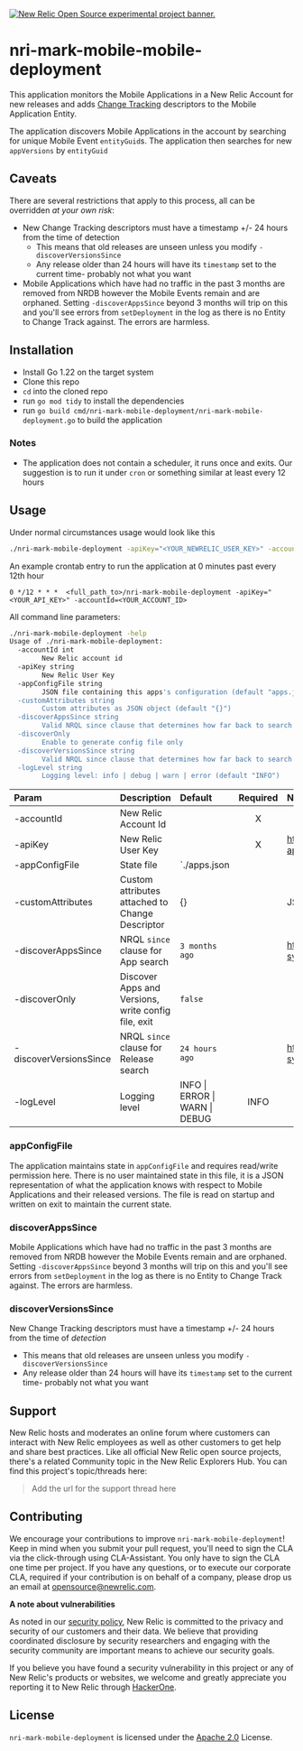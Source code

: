 <a href="https://opensource.newrelic.com/oss-category/#new-relic-experimental"><picture><source media="(prefers-color-scheme: dark)" srcset="https://github.com/newrelic/opensource-website/raw/main/src/images/categories/dark/Experimental.png"><source media="(prefers-color-scheme: light)" srcset="https://github.com/newrelic/opensource-website/raw/main/src/images/categories/Experimental.png"><img alt="New Relic Open Source experimental project banner." src="https://github.com/newrelic/opensource-website/raw/main/src/images/categories/Experimental.png"></picture></a>
# nri-mark-mobile-mobile-deployment
This application monitors the Mobile Applications in a New Relic Account for new releases and adds [Change Tracking](https://docs.newrelic.com/docs/change-tracking/change-tracking-introduction/) descriptors to the Mobile Application Entity.

The application discovers Mobile Applications in the account by searching for unique Mobile Event `entityGuid`s. The application then searches for new `appVersions` by `entityGuid`

## Caveats
There are several restrictions that apply to this process, all can be overridden _at your own risk_:
- New Change Tracking descriptors must have a timestamp +/- 24 hours from the time of detection
  - This means that old releases are unseen unless you modify `-discoverVersionsSince`
  - Any release older than 24 hours will have its `timestamp` set to the current time- probably not what you want
- Mobile Applications which have had no traffic in the past 3 months are removed from NRDB however the Mobile Events remain and are orphaned. Setting `-discoverAppsSince` beyond 3 months will trip on this and you'll see errors from 
  `setDeployment` in the log as there is no Entity to Change Track against. The errors are harmless.

## Installation
- Install Go 1.22 on the target system
- Clone this repo
- `cd` into the cloned repo 
- run `go mod tidy` to install the dependencies
- run `go build cmd/nri-mark-mobile-deployment/nri-mark-mobile-deployment.go` to build the application

### Notes
- The application does not contain a scheduler, it runs once and exits. Our suggestion is to run it under `cron` or something similar at least every 12 hours

## Usage
Under normal circumstances usage would look like this
```bash
./nri-mark-mobile-deployment -apiKey="<YOUR_NEWRELIC_USER_KEY>" -accountId=<YOUR_NEWRELIC_ACCOUNT_ID>
```

An example crontab entry to run the application at 0 minutes past every 12th hour
```cronexp
0 */12 * * *  <full_path_to>/nri-mark-mobile-deployment -apiKey="<YOUR_API_KEY>" -accountId=<YOUR_ACCOUNT_ID>
```

All command line parameters:
```bash
./nri-mark-mobile-deployment -help
Usage of ./nri-mark-mobile-deployment:
  -accountId int
    	New Relic account id
  -apiKey string
    	New Relic User Key
  -appConfigFile string
    	JSON file containing this apps's configuration (default "apps.json")
  -customAttributes string
    	Custom attributes as JSON object (default "{}")
  -discoverAppsSince string
    	Valid NRQL since clause that determines how far back to search for application entityGuids (default "3 months ago")
  -discoverOnly
    	Enable to generate config file only
  -discoverVersionsSince string
    	Valid NRQL since clause that determines how far back to search for new releases (default "24 hours ago")
  -logLevel string
    	Logging level: info | debug | warn | error (default "INFO")
```

| Param                  | Description                                         | Default                        | Required | Notes                                                                            |
|:-----------------------|:----------------------------------------------------|:-------------------------------|:--------:|:---------------------------------------------------------------------------------|
| -accountId             | New Relic Account Id                                |                                |    X     |                                                                                  |
| -apiKey                | New Relic User Key                                  |                                |    X     | https://docs.newrelic.com/docs/apis/intro-apis/new-relic-api-keys/#overview-keys |
| -appConfigFile         | State file                                          | `./apps.json                   |          |                                                                                  |
| -customAttributes      | Custom attributes attached to Change Descriptor     | {}                             |          | JSON Object (key/value) string                                                   |
| -discoverAppsSince     | NRQL `since` clause for App search                  | `3 months ago`                 |          | https://docs.newrelic.com/docs/nrql/nrql-syntax-clauses-functions/#sel-since     |
| -discoverOnly          | Discover Apps and Versions, write config file, exit | `false`                        |          |                                                                                  |
| -discoverVersionsSince | NRQL `since` clause for Release search              | `24 hours ago`                 |          | https://docs.newrelic.com/docs/nrql/nrql-syntax-clauses-functions/#sel-since     |
| -logLevel              | Logging level                                       | INFO \| ERROR \| WARN \| DEBUG |   INFO   |                                                                                  | |

### appConfigFile
The application maintains state in `appConfigFile` and requires read/write permission here. There is no user maintained state in this file, it is a JSON representation of what the application knows with respect to Mobile Applications 
and their released versions. The file is read on startup and written on exit to maintain the current state.

### discoverAppsSince
Mobile Applications which have had no traffic in the past 3 months are removed from NRDB however the Mobile Events remain and are orphaned. Setting `-discoverAppsSince` beyond 3 months will trip on this and you'll see errors from
  `setDeployment` in the log as there is no Entity to Change Track against. The errors are harmless.

### discoverVersionsSince
New Change Tracking descriptors must have a timestamp +/- 24 hours from the time of _detection_
  - This means that old releases are unseen unless you modify `-discoverVersionsSince`
  - Any release older than 24 hours will have its `timestamp` set to the current time- probably not what you want

## Support

New Relic hosts and moderates an online forum where customers can interact with New Relic employees as well as other customers to get help and share best practices. Like all official New Relic open source projects, there's a related Community topic in the New Relic Explorers Hub. You can find this project's topic/threads here:

>Add the url for the support thread here

## Contributing
We encourage your contributions to improve `nri-mark-mobile-deployment`! Keep in mind when you submit your pull request, you'll need to sign the CLA via the click-through using CLA-Assistant. You only have to sign the CLA one time per project.
If you have any questions, or to execute our corporate CLA, required if your contribution is on behalf of a company,  please drop us an email at opensource@newrelic.com.

**A note about vulnerabilities**

As noted in our [security policy](../../security/policy), New Relic is committed to the privacy and security of our customers and their data. We believe that providing coordinated disclosure by security researchers and engaging with the security community are important means to achieve our security goals.

If you believe you have found a security vulnerability in this project or any of New Relic's products or websites, we welcome and greatly appreciate you reporting it to New Relic through [HackerOne](https://hackerone.com/newrelic).

## License
`nri-mark-mobile-deployment` is licensed under the [Apache 2.0](http://apache.org/licenses/LICENSE-2.0.txt) License.
